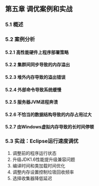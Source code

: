 ## 第五章 调优案例和实战
### 5.1 概述
### 5.2 案例分析
#### 5.2.1 高性能硬件上程序部署策略
#### 5.2.2 集群间同步导致的内存溢出
#### 5.2.3 堆外内存导致的溢出错误
#### 5.2.4 外部命令导致系统缓慢
#### 5.2.5 服务器JVM进程奔溃
#### 5.2.6 不恰当的数据结构导致的内存占用过大
#### 5.2.7 由Windows虚拟内存导致的长时间停顿
### 5.3 实战：Eclipse运行速度调优
1. 调整前的程序运行状态
2. 升级JDK1.6性能提升级兼容问题
3. 编译时间和类加载时间优化
4. 调整内存设置控制垃圾回收频率
5. 选择收集器降低延迟


 






























